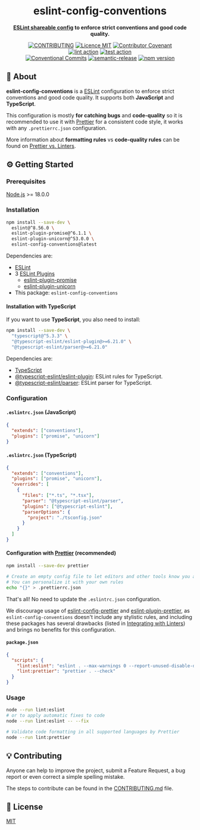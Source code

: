 <h1 align="center">eslint-config-conventions</h1>

<p align="center">
  <strong><a href="https://eslint.org/docs/developer-guide/shareable-configs">ESLint shareable config</a> to enforce strict conventions and good code quality.</strong>
</p>

<p align="center">
  <a href="./CONTRIBUTING.md"><img src="https://img.shields.io/badge/PRs-welcome-brightgreen.svg?style=flat" alt="CONTRIBUTING" /></a>
  <a href="./LICENSE"><img src="https://img.shields.io/badge/licence-MIT-blue.svg" alt="Licence MIT"/></a>
  <a href="./CODE_OF_CONDUCT.md"><img src="https://img.shields.io/badge/Contributor%20Covenant-v2.0%20adopted-ff69b4.svg" alt="Contributor Covenant" /></a>
  <br />
  <a href="https://github.com/theoludwig/eslint-config-conventions/actions/workflows/lint.yml"><img src="https://github.com/theoludwig/eslint-config-conventions/actions/workflows/lint.yml/badge.svg?branch=develop" alt="lint action" /></a>
  <a href="https://github.com/theoludwig/eslint-config-conventions/actions/workflows/test.yml"><img src="https://github.com/theoludwig/eslint-config-conventions/actions/workflows/test.yml/badge.svg?branch=develop" alt="test action" /></a>
  <br />
  <a href="https://conventionalcommits.org"><img src="https://img.shields.io/badge/Conventional%20Commits-1.0.0-yellow.svg" alt="Conventional Commits" /></a>
  <a href="https://github.com/semantic-release/semantic-release"><img src="https://img.shields.io/badge/%20%20%F0%9F%93%A6%F0%9F%9A%80-semantic--release-e10079.svg" alt="semantic-release" /></a>
  <a href="https://www.npmjs.com/package/eslint-config-conventions"><img src="https://img.shields.io/npm/v/eslint-config-conventions.svg" alt="npm version"></a>
</p>

## 📜 About

**eslint-config-conventions** is a [ESLint](https://eslint.org) configuration to enforce strict conventions and good code quality. It supports both **JavaScript** and **TypeScript**.

This configuration is mostly **for catching bugs** and **code-quality** so it is recommended to use it with [Prettier](https://prettier.io/) for a consistent code style, it works with any `.prettierrc.json` configuration.

More information about **formatting rules** vs **code-quality rules** can be found on [Prettier vs. Linters](https://prettier.io/docs/en/comparison.html).

## ⚙️ Getting Started

### Prerequisites

[Node.js](https://nodejs.org/) >= 18.0.0

### Installation

```sh
npm install --save-dev \
  eslint@^8.56.0 \
  eslint-plugin-promise@^6.1.1 \
  eslint-plugin-unicorn@^53.0.0 \
  eslint-config-conventions@latest
```

Dependencies are:

- [ESLint](https://github.com/eslint/eslint)
- 3 [ESLint Plugins](https://eslint.org/docs/user-guide/configuring/plugins)
  - [eslint-plugin-promise](https://github.com/xjamundx/eslint-plugin-promise)
  - [eslint-plugin-unicorn](https://github.com/sindresorhus/eslint-plugin-unicorn)
- This package: `eslint-config-conventions`

#### Installation with TypeScript

If you want to use **TypeScript**, you also need to install:

```sh
npm install --save-dev \
  "typescript@^5.3.3" \
  "@typescript-eslint/eslint-plugin@>=6.21.0" \
  "@typescript-eslint/parser@>=6.21.0"
```

Dependencies are:

- [TypeScript](https://github.com/Microsoft/TypeScript)
- [@typescript-eslint/eslint-plugin](https://github.com/typescript-eslint/typescript-eslint): ESLint rules for TypeScript.
- [@typescript-eslint/parser](https://github.com/typescript-eslint/typescript-eslint): ESLint parser for TypeScript.

### Configuration

#### `.eslintrc.json` (JavaScript)

```json
{
  "extends": ["conventions"],
  "plugins": ["promise", "unicorn"]
}
```

#### `.eslintrc.json` (TypeScript)

```json
{
  "extends": ["conventions"],
  "plugins": ["promise", "unicorn"],
  "overrides": [
    {
      "files": ["*.ts", "*.tsx"],
      "parser": "@typescript-eslint/parser",
      "plugins": ["@typescript-eslint"],
      "parserOptions": {
        "project": "./tsconfig.json"
      }
    }
  ]
}
```

#### Configuration with [Prettier](https://prettier.io/) (recommended)

```sh
npm install --save-dev prettier

# Create an empty config file to let editors and other tools know you are using Prettier
# You can personalize it with your own rules
echo "{}" > .prettierrc.json
```

That's all! No need to update the `.eslintrc.json` configuration.

We discourage usage of [eslint-config-prettier](https://github.com/prettier/eslint-config-prettier) and [eslint-plugin-prettier](https://github.com/prettier/eslint-plugin-prettier), as `eslint-config-conventions` doesn't include any stylistic rules, and including these packages has several drawbacks (listed in [Integrating with Linters](https://prettier.io/docs/en/integrating-with-linters.html)) and brings no benefits for this configuration.

#### `package.json`

```json
{
  "scripts": {
    "lint:eslint": "eslint . --max-warnings 0 --report-unused-disable-directives --ignore-path .gitignore",
    "lint:prettier": "prettier . --check"
  }
}
```

### Usage

```sh
node --run lint:eslint
# or to apply automatic fixes to code
node --run lint:eslint -- --fix

# Validate code formatting in all supported languages by Prettier
node --run lint:prettier
```

## 💡 Contributing

Anyone can help to improve the project, submit a Feature Request, a bug report or even correct a simple spelling mistake.

The steps to contribute can be found in the [CONTRIBUTING.md](./CONTRIBUTING.md) file.

## 📄 License

[MIT](./LICENSE)
